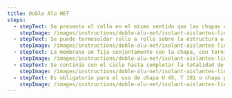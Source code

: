 ```yaml
---
title: Doble Alu NET
steps:
  - stepText: Se presenta el rollo en el mismo sentido que las chapas de la cubierta. Se coloca el segundo rollo paralelo al primero superponiendo los solapes para hacer la unión por termosoldado.
    stepImage: /images/instructions/doble-alu-net/isolant-aislantes-linea-galpones-y-tinglados-doble-alu-net-paso-a-paso-colocacion-1.jpg
  - stepText: Se puede termosoldar rollo a rollo sobre la estructura o unir varios rollos en el piso y luego colocarlos, ahorrando tiempo de instalación.
    stepImage: /images/instructions/doble-alu-net/isolant-aislantes-linea-galpones-y-tinglados-doble-alu-net-paso-a-paso-colocacion-2.jpg
  - stepText: La membrana se fija conjuntamente con la chapa, con tornillos autoperforantes o ganchos. Gracias a la memoria elástica del material, la espuma se cierra en el punto de fijación, impidiendo el pasaje de agua o vapor.
    stepImage: /images/instructions/doble-alu-net/isolant-aislantes-linea-galpones-y-tinglados-doble-alu-net-paso-a-paso-colocacion-3.jpg
  - stepText: Se continúa con el ciclo hasta completar la totalidad de la cubierta. También se puede aislar tabiques y paredes con la membrana.
    stepImage: /images/instructions/doble-alu-net/isolant-aislantes-linea-galpones-y-tinglados-doble-alu-net-paso-a-paso-colocacion-4.jpg
  - stepText: Es obligatorio para el uso de chapa U 45, T 101 o chapa plana similar, en las Zonas Bioclimáticas I, II y III (Argentina) y países Sub -Tropicales y Tropicales, el uso de perfil rectangular de 25x50 mm o un listón de madera de 2” x 1” para garantizar la vida útil del material.
    stepImage: /images/instructions/doble-alu-net/isolant-aislantes-linea-galpones-y-tinglados-doble-alu-net-paso-a-paso-colocacion-5.jpg
---
```

